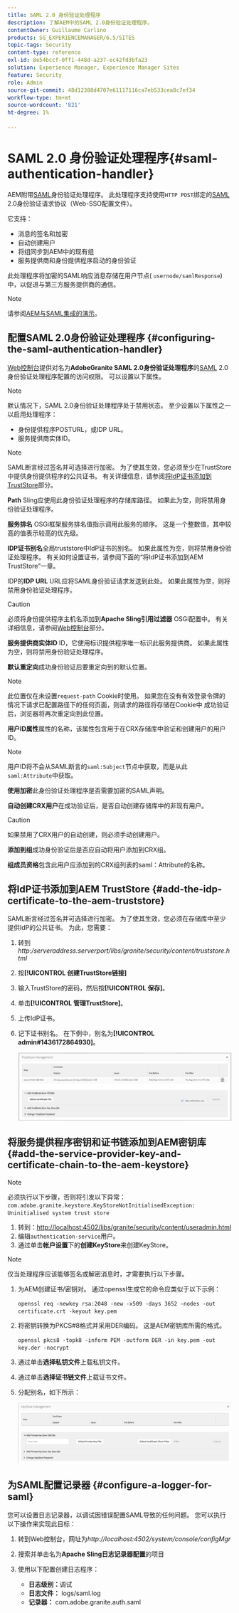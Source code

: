 ```yaml
---
title: SAML 2.0 身份验证处理程序
description: 了解AEM中的SAML 2.0身份验证处理程序。
contentOwner: Guillaume Carlino
products: SG_EXPERIENCEMANAGER/6.5/SITES
topic-tags: Security
content-type: reference
exl-id: 8e54bccf-0ff1-448d-a237-ec42fd3bfa23
solution: Experience Manager, Experience Manager Sites
feature: Security
role: Admin
source-git-commit: 48d12388d4707e61117116ca7eb533cea8c7ef34
workflow-type: tm+mt
source-wordcount: '821'
ht-degree: 1%

---
```


# SAML 2.0 身份验证处理程序{#saml-authentication-handler}

AEM附带[SAML](https://saml.xml.org/saml-specifications)身份验证处理程序。 此处理程序支持使用`HTTP POST`绑定的[SAML](https://saml.xml.org/saml-specifications) 2.0身份验证请求协议（Web-SSO配置文件）。

它支持：

* 消息的签名和加密
* 自动创建用户
* 将组同步到AEM中的现有组
* 服务提供商和身份提供程序启动的身份验证

此处理程序将加密的SAML响应消息存储在用户节点( `usernode/samlResponse`)中，以促进与第三方服务提供商的通信。

>[!NOTE]
>
>请参阅[AEM与SAML集成的演示](https://experienceleague.adobe.com/docs/experience-cloud-kcs/kbarticles/KA-17481.html)。

## 配置SAML 2.0身份验证处理程序 {#configuring-the-saml-authentication-handler}

[Web控制台](/help/sites-deploying/configuring-osgi.md)提供对名为&#x200B;**AdobeGranite SAML 2.0身份验证处理程序**&#x200B;的[SAML](https://saml.xml.org/saml-specifications) 2.0身份验证处理程序配置的访问权限。 可以设置以下属性。

>[!NOTE]
>
>默认情况下，SAML 2.0身份验证处理程序处于禁用状态。 至少设置以下属性之一以启用处理程序：
>
>* 身份提供程序POSTURL，或IDP URL。
>* 服务提供商实体ID。
>

>[!NOTE]
>
>SAML断言经过签名并可选择进行加密。 为了使其生效，您必须至少在TrustStore中提供身份提供程序的公共证书。 有关详细信息，请参阅[将IdP证书添加到TrustStore](/help/sites-administering/saml-2-0-authenticationhandler.md#add-the-idp-certificate-to-the-aem-truststore)部分。

**Path** Sling应使用此身份验证处理程序的存储库路径。 如果此为空，则将禁用身份验证处理程序。

**服务排名** OSGi框架服务排名值指示调用此服务的顺序。 这是一个整数值，其中较高的值表示较高的优先级。

**IDP证书别名**&#x200B;全局truststore中IdP证书的别名。 如果此属性为空，则将禁用身份验证处理程序。 有关如何设置证书，请参阅下面的“将IdP证书添加到AEM TrustStore”一章。

IDP的&#x200B;**IDP URL** URL应将SAML身份验证请求发送到此处。 如果此属性为空，则将禁用身份验证处理程序。

>[!CAUTION]
>
>必须将身份提供程序主机名添加到&#x200B;**Apache Sling引用过滤器** OSGi配置中。 有关详细信息，请参阅[Web控制台](/help/sites-deploying/configuring-osgi.md)部分。

**服务提供商实体ID** ID，它使用标识提供程序唯一标识此服务提供商。 如果此属性为空，则将禁用身份验证处理程序。

**默认重定向**&#x200B;成功身份验证后要重定向到的默认位置。

>[!NOTE]
>
>此位置仅在未设置`request-path` Cookie时使用。 如果您在没有有效登录令牌的情况下请求已配置路径下的任何页面，则请求的路径将存储在Cookie中
>成功验证后，浏览器将再次重定向到此位置。

**用户ID属性**&#x200B;属性的名称，该属性包含用于在CRX存储库中验证和创建用户的用户ID。

>[!NOTE]
>
>用户ID将不会从SAML断言的`saml:Subject`节点中获取，而是从此`saml:Attribute`中获取。

**使用加密**&#x200B;此身份验证处理程序是否需要加密的SAML声明。

**自动创建CRX用户**&#x200B;在成功验证后，是否自动创建存储库中的非现有用户。

>[!CAUTION]
>
>如果禁用了CRX用户的自动创建，则必须手动创建用户。

**添加到组**&#x200B;成功身份验证后是否应自动将用户添加到CRX组。

**组成员资格**&#x200B;包含此用户应添加到的CRX组列表的saml：Attribute的名称。

## 将IdP证书添加到AEM TrustStore {#add-the-idp-certificate-to-the-aem-truststore}

SAML断言经过签名并可选择进行加密。 为了使其生效，您必须在存储库中至少提供IdP的公共证书。 为此，您需要：

1. 转到&#x200B;*http:/serveraddress:serverport/libs/granite/security/content/truststore.html*
1. 按&#x200B;**[!UICONTROL 创建TrustStore链接]**
1. 输入TrustStore的密码，然后按&#x200B;**[!UICONTROL 保存]**。
1. 单击&#x200B;**[!UICONTROL 管理TrustStore]**。
1. 上传IdP证书。
1. 记下证书别名。 在下例中，别名为&#x200B;**[!UICONTROL admin#1436172864930]**。

   ![chlimage_1-372](assets/chlimage_1-372.png)

## 将服务提供程序密钥和证书链添加到AEM密钥库 {#add-the-service-provider-key-and-certificate-chain-to-the-aem-keystore}

>[!NOTE]
>
>必须执行以下步骤，否则将引发以下异常： `com.adobe.granite.keystore.KeyStoreNotInitialisedException: Uninitialised system trust store`

1. 转到：[http://localhost:4502/libs/granite/security/content/useradmin.html](http://localhost:4502/libs/granite/security/content/useradmin.html)
1. 编辑`authentication-service`用户。
1. 通过单击&#x200B;**帐户设置**&#x200B;下的&#x200B;**创建KeyStore**&#x200B;来创建KeyStore。

>[!NOTE]
>
>仅当处理程序应该能够签名或解密消息时，才需要执行以下步骤。

1. 为AEM创建证书/密钥对。 通过openssl生成它的命令应类似于以下示例：

   `openssl req -newkey rsa:2048 -new -x509 -days 3652 -nodes -out certificate.crt -keyout key.pem`

1. 将密钥转换为PKCS#8格式并采用DER编码。 这是AEM密钥库所需的格式。

   `openssl pkcs8 -topk8 -inform PEM -outform DER -in key.pem -out key.der -nocrypt`

1. 通过单击&#x200B;**选择私钥文件**&#x200B;上载私钥文件。
1. 通过单击&#x200B;**选择证书链文件**&#x200B;上载证书文件。
1. 分配别名，如下所示：

   ![chlimage_1-373](assets/chlimage_1-373.png)

## 为SAML配置记录器 {#configure-a-logger-for-saml}

您可以设置日志记录器，以调试因错误配置SAML导致的任何问题。 您可以执行以下操作来实现此目标：

1. 转到Web控制台，网址为&#x200B;*http://localhost:4502/system/console/configMgr*
1. 搜索并单击名为&#x200B;**Apache Sling日志记录器配置**&#x200B;的项目
1. 使用以下配置创建日志程序：

   * **日志级别：**&#x200B;调试
   * **日志文件：** logs/saml.log
   * **记录器：** com.adobe.granite.auth.saml
